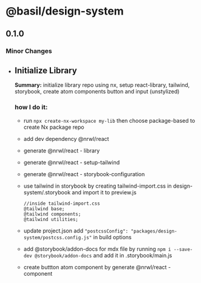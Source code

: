 # @basil/design-system

## 0.1.0

### Minor Changes

- ## Initialize Library

  **Summary:** initialize library repo using nx, setup react-library, tailwind, storybook, create atom components button and input (unstylized)

  ### how I do it:

  - run `npx create-nx-workspace my-lib` then choose package-based to create Nx package repo
  - add dev dependency @nrwl/react
  - generate @nrwl/react - library
  - generate @nrwl/react - setup-tailwind
  - generate @nrwl/react - storybook-configuration
  - use tailwind in storybook by creating tailwind-import.css in design-system/.storybook and import it to preview.js

    ```
    //inside tailwind-import.css
    @tailwind base;
    @tailwind components;
    @tailwind utilities;
    ```

  - update project.json add `"postcssConfig": "packages/design-system/postcss.config.js"` in build options
  - add @storybook/addon-docs for mdx file by running `npm i --save-dev @storybook/addon-docs` and add it in .storybook/main.js
  - create buttton atom component by generate @nrwl/react - component
